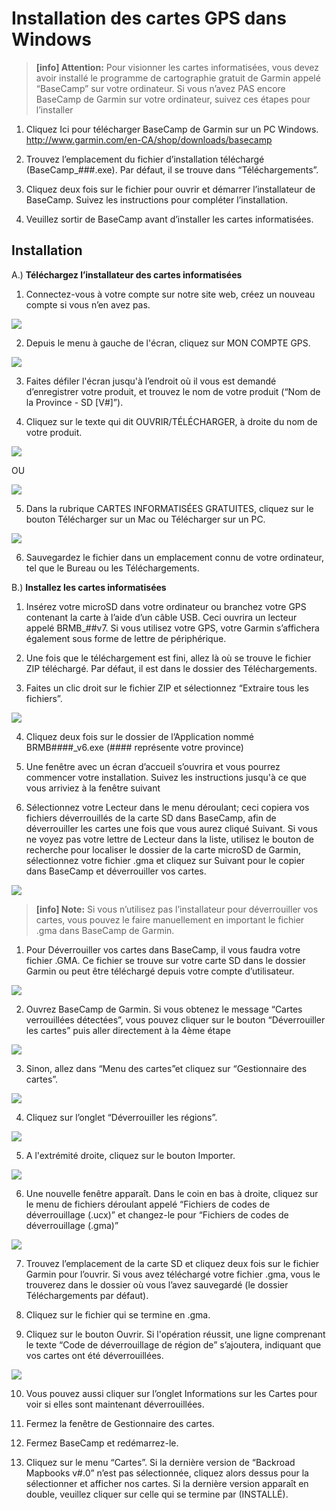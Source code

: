 # Installation des cartes GPS dans Windows

> **[info] Attention:** Pour visionner les cartes informatisées, vous devez avoir installé le programme de cartographie gratuit de Garmin appelé “BaseCamp” sur votre ordinateur. Si vous n’avez PAS encore BaseCamp de Garmin sur votre ordinateur, suivez ces étapes pour l’installer

1.	Cliquez Ici pour télécharger BaseCamp de Garmin sur un PC Windows. http://www.garmin.com/en-CA/shop/downloads/basecamp

2.	Trouvez l’emplacement du fichier d’installation téléchargé (BaseCamp_###.exe). Par défaut, il se trouve dans “Téléchargements”.  

3.	Cliquez deux fois sur le fichier pour ouvrir et démarrer l’installateur de BaseCamp. Suivez les instructions pour compléter l’installation.

4.	Veuillez sortir de BaseCamp avant d’installer les cartes informatisées. 

## Installation

A.) **Téléchargez l’installateur des cartes informatisées**

1.	Connectez-vous à votre compte sur notre site web, créez un nouveau compte si vous n’en avez pas.

![](/assets/login_create.png)

2.	Depuis le menu à gauche de l'écran, cliquez sur MON COMPTE GPS.

![](/assets/mybrmbgpsaccount.png)

3.	Faites défiler l'écran jusqu'à l’endroit où il vous est demandé d’enregistrer votre produit, et trouvez le nom de votre produit (“Nom de la Province - SD [V#]”).

4.	Cliquez sur le texte qui dit OUVRIR/TÉLÉCHARGER, à droite du nom de votre produit. 

![](/assets/open-down.png)

OU

![](/assets/updates-avail.png)

5.	Dans la rubrique CARTES INFORMATISÉES GRATUITES, cliquez sur le bouton Télécharger sur un Mac ou Télécharger sur un PC.

![](/assets/download_pc.png)

6.	Sauvegardez le fichier dans un emplacement connu de votre ordinateur, tel que le Bureau ou les Téléchargements. 

B.) **Installez les cartes informatisées**

1.	Insérez votre microSD dans votre ordinateur ou branchez votre GPS contenant la carte à l’aide d’un câble USB. Ceci ouvrira un lecteur appelé BRMB_##v7. Si vous utilisez votre GPS, votre Garmin s’affichera également sous forme de lettre de périphérique. 

2.	Une fois que le téléchargement est fini, allez là où se trouve le fichier ZIP téléchargé. Par défaut, il est dans le dossier des Téléchargements. 

3.	Faites un clic droit sur le fichier ZIP et sélectionnez “Extraire tous les fichiers”. 

![](/assets/extractall.png)

4.	Cliquez deux fois sur le dossier de l’Application nommé BRMB####_v6.exe (#### représente votre province)

5.  Une fenêtre avec un écran d’accueil s’ouvrira et vous pourrez commencer votre installation. Suivez les instructions jusqu'à ce que vous arriviez à la fenêtre suivant

6.	Sélectionnez votre Lecteur dans le menu déroulant; ceci copiera vos fichiers déverrouillés de la carte SD dans BaseCamp, afin de déverrouiller les cartes une fois que vous aurez cliqué Suivant. Si vous ne voyez pas votre lettre de Lecteur dans la liste, utilisez le bouton de recherche pour localiser le dossier de la carte microSD de Garmin, sélectionnez votre fichier .gma et cliquez sur Suivant pour le copier dans BaseCamp et déverrouiller vos cartes. 

![](/assets/unlockscreen-fr.png)
 
 
> **[info] Note:**  Si vous n’utilisez pas l’installateur pour déverrouiller vos cartes, vous pouvez le faire manuellement en important le fichier .gma dans BaseCamp de Garmin.


1.	Pour Déverrouiller vos cartes dans BaseCamp, il vous faudra votre fichier .GMA. Ce fichier se trouve sur votre carte SD dans le dossier Garmin ou peut être téléchargé depuis votre compte d’utilisateur. 

![](/assets/download_pc.png)

2.	Ouvrez BaseCamp de Garmin. Si vous obtenez le message “Cartes verrouillées détectées”, vous pouvez cliquer sur le bouton “Déverrouiller les cartes” puis aller directement à la 4ème étape

![](/assets/locked-maps.png)

3.	Sinon, allez dans “Menu des cartes”et cliquez sur “Gestionnaire des cartes”.

![](/assets/Managemaps.png)

4.	Cliquez sur l’onglet “Déverrouiller les régions”. 

![](/assets/mapproductmanager.png)

5.	A l'extrémité droite, cliquez sur le bouton Importer. 

![](/assets/import.png)

6.	Une nouvelle fenêtre apparaît. Dans le coin en bas à droite, cliquez sur le menu de fichiers déroulant appelé “Fichiers de codes de déverrouillage (.ucx)” et changez-le pour “Fichiers de codes de déverrouillage (.gma)”

![](/assets/import_gma.png)

7.	Trouvez l’emplacement de la carte SD et cliquez deux fois sur le fichier Garmin pour l’ouvrir. Si vous avez téléchargé votre fichier .gma, vous le trouverez dans le dossier où vous l’avez sauvegardé (le dossier Téléchargements par défaut).

8.	Cliquez sur le fichier qui se termine en .gma.

9.	Cliquez sur le bouton Ouvrir. Si l'opération réussit, une ligne comprenant le texte “Code de déverrouillage de région de” s’ajoutera, indiquant que vos cartes ont été déverrouillées. 

![](/assets/region_unlock.png)

10.	Vous pouvez aussi cliquer sur l’onglet Informations sur les Cartes pour voir si elles sont maintenant déverrouillées.

11.	Fermez la fenêtre de Gestionnaire des cartes. 

12.	Fermez BaseCamp et redémarrez-le.

13.	Cliquez sur le menu “Cartes”. Si la dernière version de “Backroad Mapbooks v#.0” n’est pas sélectionnée, cliquez alors dessus pour la sélectionner et afficher nos cartes. Si la dernière version apparaît en double, veuillez cliquer sur celle qui se termine par (INSTALLÉ).





